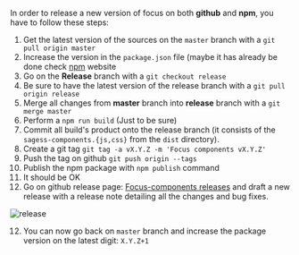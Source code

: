 In order to release a new version of focus on both **github** and **npm**, you have to follow these steps:

1. Get the latest version of the sources on the `master` branch with a `git pull origin master`
2. Increase the version in the `package.json` file (maybe it has already be done check [npm](https://www.npmjs.com/package/focusjs-components) website  
3. Go on the **Release** branch with a `git checkout release`
4. Be sure to have the latest version of the release branch with a `git pull origin release`
5. Merge all changes from **master** branch into **release** branch with a `git merge master`
6. Perform a `npm run build` (Just to be sure)
7. Commit all build's product onto the release branch (it consists of the `sagess-components.{js,css}` from the `dist` directory).
8. Create a git tag `git tag -a vX.Y.Z -m 'Focus components vX.Y.Z'`
9. Push the tag on github `git push origin --tags`
10. Publish the npm package with `npm publish` command
11. It should be OK
12. Go on github release page: [Focus-components releases](https://github.com/KleeGroup/sagess-components/releases) and draft a new release with a release note detailing all the changes and bug fixes.

![release](https://cloud.githubusercontent.com/assets/286966/9245340/8b696b1a-41a3-11e5-981d-f0a0653605fa.gif)

12. You can now go back on `master` branch and increase the package version on the latest digit: `X.Y.Z+1`

